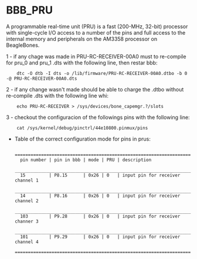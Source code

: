 # BBB_PRU
A programmable real-time unit (PRU) is a fast (200-MHz, 32-bit) processor with single-cycle I/O access to a number of the pins and full access to the internal memory and peripherals on the AM3358 processor on BeagleBones. 

1 - if any chage was made in PRU-RC-RECEIVER-00A0 must to re-compile for pru_0 and pru_1 .dts with the following line, then restar bbb:

        dtc -O dtb -I dts -o /lib/firmware/PRU-RC-RECEIVER-00A0.dtbo -b 0 -@ PRU-RC-RECEIVER-00A0.dts

2 - if any change wasn't made should be able to charge the .dtbo without re-compile .dts with the following line whi:

        echo PRU-RC-RECEIVER > /sys/devices/bone_capemgr.?/slots

3 - checkout the configuracion of the followings pins with the following line:

        cat /sys/kernel/debug/pinctrl/44e10800.pinmux/pins

- Table of the correct configuration mode for pins in prus:

        =======================================================================
        pin number | pin in bbb | mode | PRU | description
        _______________________________________________________________________
        15         | P8.15      | 0x26 | 0   | input pin for receiver channel 1
        _______________________________________________________________________
        14         | P8.16      | 0x26 | 0   | input pin for receiver channel 2
        _______________________________________________________________________
        103        | P9.28      | 0x26 | 0   | input pin for receiver channer 3
        _______________________________________________________________________
        101        | P9.29      | 0x26 | 0   | input pin for receiver channel 4
        =======================================================================
